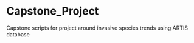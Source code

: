 # Capstone_Project
Capstone scripts for project around invasive species trends using ARTIS database
